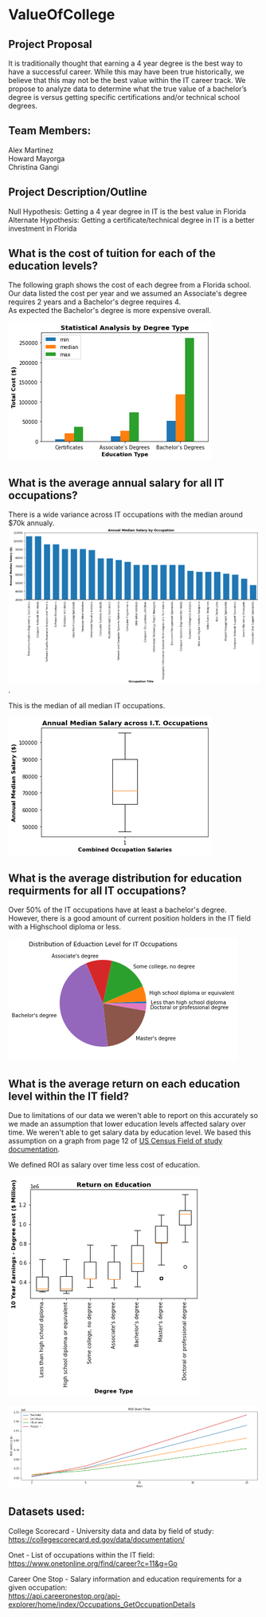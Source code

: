 # ValueOfCollege

## Project Proposal
It is traditionally thought that earning a 4 year degree is the best way to have a successful career.  While this may have been true historically, we believe that this may not be the best value within the IT career track.  We propose to analyze data to determine what the true value of a bachelor’s degree is versus getting specific certifications and/or technical school degrees.


## Team Members:
Alex Martinez  
Howard Mayorga  
Christina Gangi


## Project Description/Outline
Null Hypothesis:
Getting a 4 year degree in IT is the best value in Florida  
Alternate Hypothesis:
Getting a certificate/technical degree in IT is a better investment in Florida  



## What is the cost of tuition for each of the education levels?
The following graph shows the cost of each degree from a Florida school.  
Our data listed the cost per year and we assumed an Associate's degree requires 2 years and a Bachelor's degree requires 4.  
As expected the Bachelor's degree is more expensive overall.  

![fig1](/Images/Stat_Analysis.png)

## What is the average annual salary for all IT occupations?  
There is a wide variance across IT occupations with the median around $70k annualy.
![annual_salaries](/Images/Annual_salaries.png). 

This is the median of all median IT occupations.  

![annual_salaries](/Images/Median_salary_all.png)


## What is the average distribution for education requirments for all IT occupations?
Over 50% of the IT occupations have at least a bachelor's degree. However, there is a good amount of current position holders in the IT field with a Highschool diploma or less.  

![annual_salaries](/Images/Pie_distribution.png)

## What is the average return on each education level within the IT field?  
Due to limitations of our data we weren't able to report on this accurately so we made an assumption that lower education levels affected salary over time.  We weren't able to get salary data by education level.  We based this assumption on a graph from page 12 of [US Census Field of study documentation](https://collegescorecard.ed.gov/assets/FieldOfStudyDataDocumentation.pdf).  

We defined ROI as salary over time less cost of education.  

![fig2](/Images/Box_Plot.png)  

![fig3](/Images/ROI_line_plot.png)  



## Datasets used:
College Scorecard - University data and data by field of study:  
https://collegescorecard.ed.gov/data/documentation/

Onet - List of occupations within the IT field:   
https://www.onetonline.org/find/career?c=11&g=Go  

Career One Stop - Salary information and education requirements for a given occupation:  
https://api.careeronestop.org/api-explorer/home/index/Occupations_GetOccupationDetails






